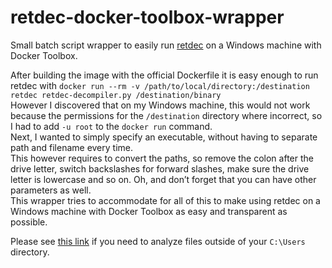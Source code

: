 # retdec-docker-toolbox-wrapper
Small batch script wrapper to easily run [retdec](https://github.com/avast-tl/retdec) on a Windows machine with Docker Toolbox.

After building the image with the official Dockerfile it is easy enough to run retdec with
`docker run --rm -v /path/to/local/directory:/destination retdec retdec-decompiler.py /destination/binary`  
However I discovered that on my Windows machine, this would not work because the permissions for the `/destination` directory where incorrect, so I had to add `-u root` to the `docker run` command.  
Next, I wanted to simply specify an executable, without having to separate path and filename every time.  
This however requires to convert the paths, so remove the colon after the drive letter, switch backslashes for forward slashes, make sure the drive letter is lowercase and so on.  Oh, and don’t forget that you can have other parameters as well.  
This wrapper tries to accommodate for all of this to make using retdec on a Windows machine with Docker Toolbox as easy and transparent as possible.

Please see [this link](https://support.divio.com/local-development/docker/how-to-use-a-directory-outside-cusers-with-docker-toolboxdocker-for-windows) if you need to analyze files outside of your `C:\Users` directory.
